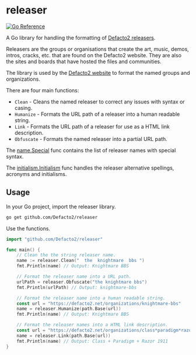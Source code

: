 # releaser

[![Go Reference](https://pkg.go.dev/badge/github.com/Defacto2/releaser.svg)](https://pkg.go.dev/github.com/Defacto2/releaser)

A Go library for handling the formatting of [Defacto2 releasers](https://defacto2.net).

Releasers are the groups or organisations that create the art, music, demos, intros, cracks, etc. that are found on the Defacto2 website.
They are also the sites and boards that have hosted the files and communities.

The library is used by the [Defacto2 website](https://defacto2.net) to format the named groups and organizations.

There are four main functions:

* `Clean` - Cleans the named releaser to correct any issues with syntax or casing.
* `Humanize` - Formats the URL path of a releaser into a human readable string.
* `Link` - Formats the URL path of a releaser for use as a HTML link description.
* `Obfuscate` - Formats the named releaser into a partial URL path.

The [name.Special](https://pkg.go.dev/github.com/Defacto2/releaser/name#Special) func contains the list of releaser names with special syntax.

The [initialism.Initialism](https://pkg.go.dev/github.com/Defacto2/releaser/initialism#Initialism) func handles the releaser alternative spellings, acronyms and initialisms.


## Usage

In your Go project, import the releaser library.

```sh
go get github.com/Defacto2/releaser
```

Use the functions.

```go
import "github.com/Defacto2/releaser"

func main() {
    // Clean the the string releaser name.
    name := releaser.Clean("  the  knightmare  bbs ")
    fmt.Println(name) // Output: Knightmare BBS

    // Format the releaser name into a URL path.
    urlPath = releaser.Obfuscate("the knightmare bbs")
    fmt.Println(urlPath) // Output: knightmare-bbs

    // Format the releaser name into a human readable string.
    const url = "https://defacto2.net/organizations/knightmare-bbs"
    name = releaser.Humanize(path.Base(url))
    fmt.Println(name) // Output: Knightmare BBS

    // Format the releaser names into a HTML link description.
    const url = "https://defacto2.net/organizations/class*paradigm*razor-1911"
    name = releaser.Link(path.Base(url))
    fmt.Println(name) // Output: Class + Paradigm + Razor 1911
}
```